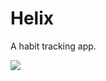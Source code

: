 # Helix
A habit tracking app.

![](https://raw.githubusercontent.com/raymestalez/helix_mobile/master/assets/screenshots/2017-11-13-getting-started.png)

